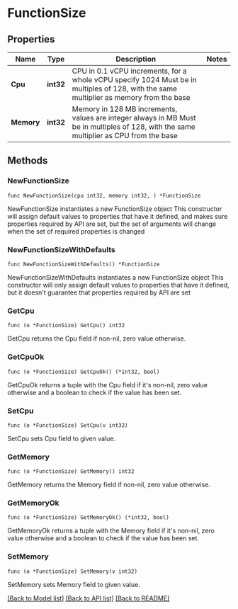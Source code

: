 # FunctionSize

## Properties

Name | Type | Description | Notes
------------ | ------------- | ------------- | -------------
**Cpu** | **int32** | CPU in 0.1 vCPU increments, for a whole vCPU specify 1024 Must be in multiples of 128, with the same multiplier as memory from the base  | 
**Memory** | **int32** | Memory in 128 MB increments, values are integer always in MB Must be in multiples of 128, with the same multiplier as CPU from the base  | 

## Methods

### NewFunctionSize

`func NewFunctionSize(cpu int32, memory int32, ) *FunctionSize`

NewFunctionSize instantiates a new FunctionSize object
This constructor will assign default values to properties that have it defined,
and makes sure properties required by API are set, but the set of arguments
will change when the set of required properties is changed

### NewFunctionSizeWithDefaults

`func NewFunctionSizeWithDefaults() *FunctionSize`

NewFunctionSizeWithDefaults instantiates a new FunctionSize object
This constructor will only assign default values to properties that have it defined,
but it doesn't guarantee that properties required by API are set

### GetCpu

`func (o *FunctionSize) GetCpu() int32`

GetCpu returns the Cpu field if non-nil, zero value otherwise.

### GetCpuOk

`func (o *FunctionSize) GetCpuOk() (*int32, bool)`

GetCpuOk returns a tuple with the Cpu field if it's non-nil, zero value otherwise
and a boolean to check if the value has been set.

### SetCpu

`func (o *FunctionSize) SetCpu(v int32)`

SetCpu sets Cpu field to given value.


### GetMemory

`func (o *FunctionSize) GetMemory() int32`

GetMemory returns the Memory field if non-nil, zero value otherwise.

### GetMemoryOk

`func (o *FunctionSize) GetMemoryOk() (*int32, bool)`

GetMemoryOk returns a tuple with the Memory field if it's non-nil, zero value otherwise
and a boolean to check if the value has been set.

### SetMemory

`func (o *FunctionSize) SetMemory(v int32)`

SetMemory sets Memory field to given value.



[[Back to Model list]](../README.md#documentation-for-models) [[Back to API list]](../README.md#documentation-for-api-endpoints) [[Back to README]](../README.md)


